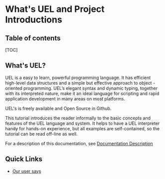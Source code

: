 # What's UEL and Project Introductions

## Table of contents
[TOC]

## What's UEL?

UEL is a easy to learn, powerful programming language. It has efficient
high-level data structures and a simple but effective approach to object
-oriented programming. UEL’s elegant syntax and dynamic typing, together
with its interpreted nature, make it an ideal language for scripting and
rapid application development in many areas on most platforms.

UEL's is freely available and Open Source in Github.

This tutorial introduces the reader informally to the basic concepts and features of the UEL language and system. It helps to have a UEL interpreter handy for hands-on experience, but all examples are self-contained, so the tutorial can be read off-line as well.

For a description of this documentation, see [Documentation Description](../documentation/description.md)

## Quick Links
- [Our user says](./our_user_says.md)
